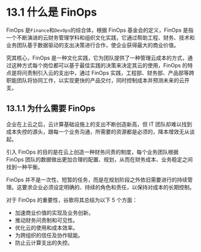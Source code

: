 # 13.1 什么是 FinOps

FinOps 是`Finance`和`DevOps`的综合体，根据 FinOps 基金会的定义，FinOps 是指一个不断演进的云财务管理学科和组织文化实践，它通过帮助工程、财务、技术和业务团队基于数据驱动的支出决策进行合作，使企业获得最大的商业价值。

究其核心，FinOps 是一种文化实践，它为团队提供了一种管理云成本的方式，通过这种方式每个岗位都可以基于最佳实践的决策来决定其云的使用，FinOps 的特点是将问责制引入云的支出中，通过 FinOps 实践，工程部、财务部、产品部等跨职能团队将协同工作，以实现更快的产品交付，同时控制成本并预测未来的云开支。


## 13.1.1 为什么需要 FinOps

企业在上云之后，云计算基础设施上的支出不断创造新高，但 IT 团队却难以找到成本失控的源头，跟每一个业务沟通，所需要的资源都是必须的，降本增效无从谈起。

引入 FinOps 的目的是在云上创造一种财务问责的制度，每个业务团队根据 FinOps 团队的数据做出更加合理的配置、规划，从而在财务成本、业务稳定之间找到一种平衡。

FinOps 并不是一次性、短暂的任务，而是在规划阶段之外依旧需要进行的持续管理。这要求企业必须设定明确的、持续的角色和责任，以保持对成本的长期控制。

对于 FinOps 的重要性，谷歌将其总结为以下 5 个方面：

- 加速商业价值的实现及业务创新。
- 推动财务问责制和可见性。
- 优化云的使用和成本效率。
- 为跨组织的信任及协作赋能。
- 防止云计算支出的失控。